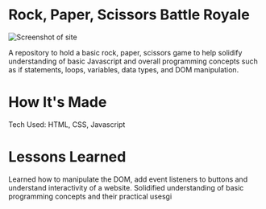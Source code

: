 # Rock, Paper, Scissors Battle Royale


![Screenshot of site](https://isky-codes.github.io/rock-paper-scissors/)

A repository to hold a basic rock, paper, scissors game to help solidify understanding of basic Javascript and overall programming concepts such as if statements, loops, variables, data types, and DOM manipulation.

# How It's Made 
Tech Used: HTML, CSS, Javascript

# Lessons Learned   

Learned how to manipulate the DOM, add event listeners to buttons and understand interactivity of a website. Solidified understanding of basic programming concepts and their practical usesgi
